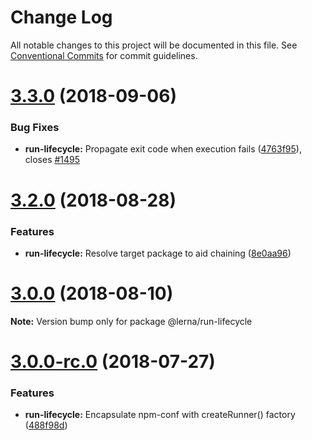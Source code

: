 # Change Log

All notable changes to this project will be documented in this file.
See [Conventional Commits](https://conventionalcommits.org) for commit guidelines.

<a name="3.3.0"></a>
# [3.3.0](https://github.com/lerna/lerna/compare/v3.2.1...v3.3.0) (2018-09-06)


### Bug Fixes

* **run-lifecycle:** Propagate exit code when execution fails ([4763f95](https://github.com/lerna/lerna/commit/4763f95)), closes [#1495](https://github.com/lerna/lerna/issues/1495)





<a name="3.2.0"></a>
# [3.2.0](https://github.com/lerna/lerna/compare/v3.1.4...v3.2.0) (2018-08-28)


### Features

* **run-lifecycle:** Resolve target package to aid chaining ([8e0aa96](https://github.com/lerna/lerna/commit/8e0aa96))





<a name="3.0.0"></a>
# [3.0.0](https://github.com/lerna/lerna/compare/v3.0.0-rc.0...v3.0.0) (2018-08-10)

**Note:** Version bump only for package @lerna/run-lifecycle





<a name="3.0.0-rc.0"></a>
# [3.0.0-rc.0](https://github.com/lerna/lerna/compare/v3.0.0-beta.21...v3.0.0-rc.0) (2018-07-27)


### Features

* **run-lifecycle:** Encapsulate npm-conf with createRunner() factory ([488f98d](https://github.com/lerna/lerna/commit/488f98d))
